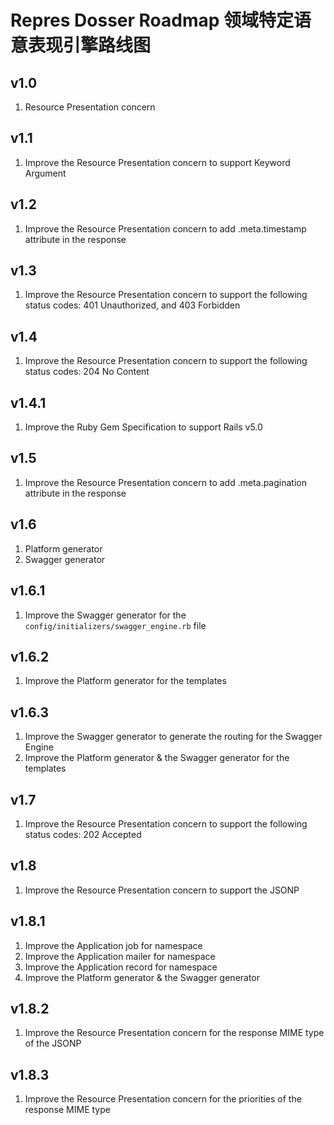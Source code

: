 # Repres Dosser Roadmap 领域特定语意表现引擎路线图

## v1.0
1. Resource Presentation concern

## v1.1
1. Improve the Resource Presentation concern to support Keyword Argument

## v1.2
1. Improve the Resource Presentation concern to add .meta.timestamp attribute in the response

## v1.3
1. Improve the Resource Presentation concern to support the following status codes: 401 Unauthorized, and 403 Forbidden

## v1.4
1. Improve the Resource Presentation concern to support the following status codes: 204 No Content

## v1.4.1
1. Improve the Ruby Gem Specification to support Rails v5.0

## v1.5
1. Improve the Resource Presentation concern to add .meta.pagination attribute in the response

## v1.6
1. Platform generator
2. Swagger generator

## v1.6.1
1. Improve the Swagger generator for the ``config/initializers/swagger_engine.rb`` file

## v1.6.2
1. Improve the Platform generator for the templates

## v1.6.3
1. Improve the Swagger generator to generate the routing for the Swagger Engine
2. Improve the Platform generator & the Swagger generator for the templates

## v1.7
1. Improve the Resource Presentation concern to support the following status codes: 202 Accepted

## v1.8
1. Improve the Resource Presentation concern to support the JSONP

## v1.8.1
1. Improve the Application job for namespace
2. Improve the Application mailer for namespace
3. Improve the Application record for namespace
4. Improve the Platform generator & the Swagger generator

## v1.8.2
1. Improve the Resource Presentation concern for the response MIME type of the JSONP

## v1.8.3
1. Improve the Resource Presentation concern for the priorities of the response MIME type
